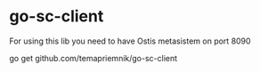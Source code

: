 # go-sc-client

For using this lib you need to have Ostis metasistem on port 8090

go get github.com/temapriemnik/go-sc-client

